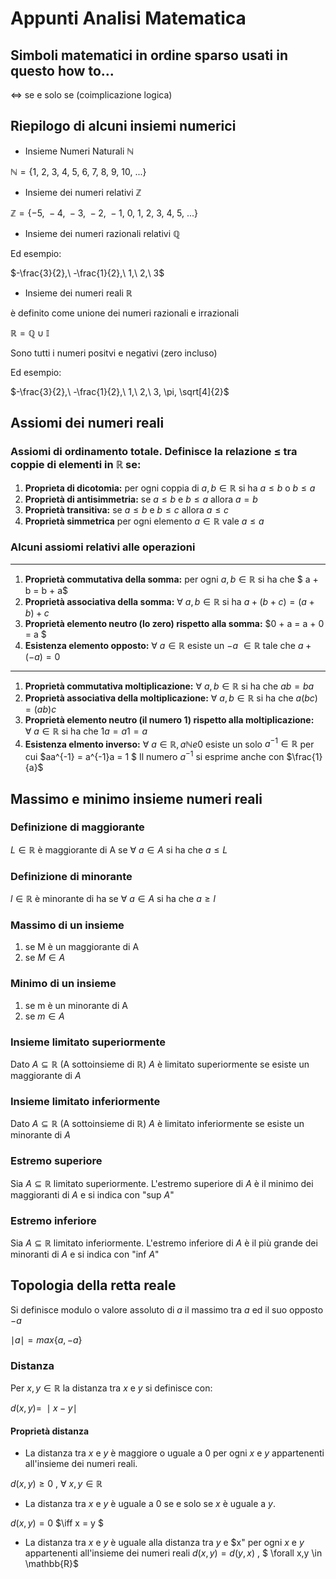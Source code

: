 # Appunti Analisi Matematica

## Simboli matematici in ordine sparso usati in questo how to...

$\iff$ se e solo se (coimplicazione logica)

## Riepilogo di alcuni insiemi numerici

* Insieme Numeri Naturali $\mathbb{N}$

$\mathbb{N} =\{1,\ 2,\ 3,\ 4,\ 5,\ 6,\ 7,\ 8,\ 9,\ 10,\ ...\}$

* Insieme dei numeri relativi $\mathbb{Z}$

$\mathbb{Z}= \{-5,\ -4,\ -3,\ -2,\ -1,\ 0,\ 1,\ 2,\ 3,\ 4,\ 5,\ ...\}$

* Insieme dei numeri razionali relativi $\mathbb{Q}$

Ed esempio:

 $-\frac{3}{2},\ -\frac{1}{2},\ 1,\ 2,\ 3$

 * Insieme dei numeri reali $\mathbb{R}$

 è definito come unione dei numeri razionali e irrazionali 

 $\mathbb{R} =\mathbb{Q} \cup \mathbb{I}$

 Sono tutti i numeri positvi e negativi (zero incluso)

 Ed esempio:

 $-\frac{3}{2},\ -\frac{1}{2},\ 1,\ 2,\ 3,  	\pi, \sqrt[4]{2}$

## Assiomi dei numeri reali

### Assiomi di ordinamento totale. Definisce la relazione $\leq$ tra coppie di elementi in $\mathbb{R}$ se:

1. **Proprieta di dicotomia:** per ogni coppia di $a,b \in \mathbb{R}$ si ha $a \le b$ o $b \le a$
2. **Proprietà di antisimmetria:** se $a \le b$ e $b \le a$ allora $a = b$
3. **Proprietà transitiva:** se $a \le b$ e $b \le c$ allora $a \le c$
4. **Proprietà simmetrica** per ogni elemento $a \in \mathbb{R}$ vale $a \le a$

### Alcuni assiomi relativi alle operazioni
------
1. **Proprietà commutativa della somma:** per ogni $a, b \in \mathbb{R}$ si ha che $ a + b = b + a$
2. **Proprietà associativa della somma:**  $\forall\ a, b \in \mathbb{R}$ si ha $a + (b + c) = ( a + b ) + c$
3. **Proprietà elemento neutro (lo zero) rispetto alla somma:** $0 + a = a + 0 = a $
4. **Esistenza elemento opposto:** $\forall\ a \in \mathbb{R}$ esiste un $-a\ \in \mathbb{R}$ tale che $a + (-a) = 0$
------
1. **Proprietà commutativa moltiplicazione:** $\forall\ a,b \in \mathbb{R}$ si ha che $ab = ba$
2. **Proprietà associativa della moltiplicazione:** $\forall\ a,b \in \mathbb{R}$ si ha che $a(bc) = (ab) c$
3. **Proprietà elemento neutro (il numero 1) rispetto alla moltiplicazione:**  $\forall\ a \in \mathbb{R}$ si ha che  $1a = a1 = a$
4. **Esistenza elmento inverso:** $\forall\ a \in \mathbb{R}, a \mathbb{N}e 0$ esiste un solo $a^{-1} \in \mathbb{R}$ per cui $aa^{-1} = a^{-1}a = 1 $ Il numero $a^{-1}$ si esprime anche con $\frac{1}{a}$

## Massimo e minimo insieme numeri reali

### Definizione di maggiorante

$L \in \mathbb{R}$ è maggiorante di A se $\forall\ a \in A$ si ha che $a \le L$

### Definizione di minorante
$l \in \mathbb{R}$ è minorante di ha se $\forall\ a \in A$ si ha che $a \ge l$

### Massimo di un insieme

1. se M è un maggiorante di A
2. se $M \in A$

### Minimo di un insieme

1. se m è un minorante di A
2. se $m \in A$

### Insieme limitato superiormente

Dato $A \subseteq \mathbb{R}$ (A sottoinsieme di $\mathbb{R}$) $A$ è limitato superiormente se esiste un maggiorante di $A$

### Insieme limitato inferiormente

Dato $A \subseteq \mathbb{R}$ (A sottoinsieme di $\mathbb{R}$) $A$ è limitato inferiormente se esiste un minorante di $A$

### Estremo superiore

Sia $A \subseteq \mathbb{R}$ limitato superiormente. L'estremo superiore di $A$ è il minimo dei maggioranti di $A$ e si indica con "sup $A$"

### Estremo inferiore

Sia $A \subseteq \mathbb{R}$ limitato inferiormente. L'estremo inferiore di $A$ è il più grande dei minoranti di $A$ e si indica con "inf $A$"

## Topologia della retta reale

Si definisce modulo o valore assoluto di $a$ il massimo tra $a$ ed il suo opposto $-a$

$\mid a \mid = max\{a,-a\}$

### Distanza

Per $x,y \in \mathbb{R}$ la distanza tra $x$ e $y$ si definisce con:

$d(x,y) =\  \mid x - y \mid$

#### Proprietà distanza

* La distanza tra $x$ e $y$ è maggiore o uguale a 0 per ogni $x$ e $y$ appartenenti all'insieme dei numeri reali.

$d(x,y) \ge 0$ , $\forall\ x,y \in  \mathbb{R}$

* La distanza tra $x$ e $y$ è uguale a 0 se e solo se $x$ è uguale a $y$.

$d(x,y) = 0$ $\iff  x = y $

* La distanza tra $x$ e $y$ è uguale alla distanza tra $y$ e $x" per ogni $x$ e $y$ appartenenti all'insieme dei numeri reali
$d(x,y) = d(y,x)$ , $ \forall x,y \in \mathbb{R}$ 